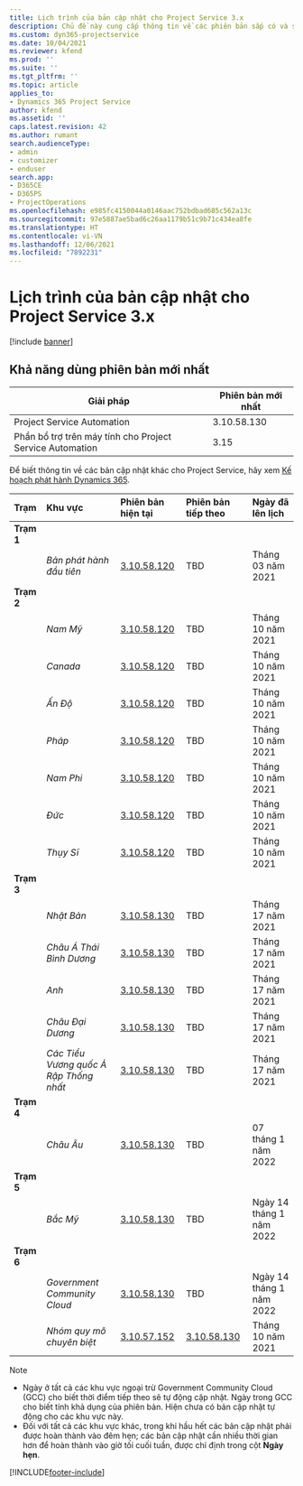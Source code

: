 ```yaml
---
title: Lịch trình của bản cập nhật cho Project Service 3.x
description: Chủ đề này cung cấp thông tin về các phiên bản sắp có và sắp phát hành của Dynamics 365 Project Service Automation.
ms.custom: dyn365-projectservice
ms.date: 10/04/2021
ms.reviewer: kfend
ms.prod: ''
ms.suite: ''
ms.tgt_pltfrm: ''
ms.topic: article
applies_to:
- Dynamics 365 Project Service
author: kfend
ms.assetid: ''
caps.latest.revision: 42
ms.author: rumant
search.audienceType:
- admin
- customizer
- enduser
search.app:
- D365CE
- D365PS
- ProjectOperations
ms.openlocfilehash: e985fc4150044a0146aac752bdbad685c562a13c
ms.sourcegitcommit: 97e5887ae5bad6c26aa1179b51c9b71c434ea8fe
ms.translationtype: HT
ms.contentlocale: vi-VN
ms.lasthandoff: 12/06/2021
ms.locfileid: "7892231"
---
```

# <a name="update-release-schedule-for-project-service-3x"></a>Lịch trình của bản cập nhật cho Project Service 3.x

[!include [banner](../includes/psa-now-project-operations.md)]

## <a name="latest-version-availability"></a>Khả năng dùng phiên bản mới nhất

| Giải pháp  | Phiên bản mới nhất |
|-------|----|
| Project Service Automation    | 3.10.58.130 |
| Phần bổ trợ trên máy tính cho Project Service Automation                | 3.15          |

Để biết thông tin về các bản cập nhật khác cho Project Service, hãy xem [Kế hoạch phát hành Dynamics 365](/dynamics365/release-plans/). 

| Trạm  | Khu vực | Phiên bản hiện tại | Phiên bản tiếp theo |  Ngày đã lên lịch
| :---   | :---   | :---   | :---   |:---   |         
|<strong>Trạm 1</strong> | |  |  | |
| | <i>Bản phát hành đầu tiên</i> | [3.10.58.120](whats-new-ur-37.md) | TBD | Tháng 03 năm 2021
|<strong>Trạm 2</strong> | |  |  | |
| | <i>Nam Mỹ</i> | [3.10.58.120](whats-new-ur-37.md) | TBD | Tháng 10 năm 2021
| | <i>Canada</i> | [3.10.58.120](whats-new-ur-37.md) | TBD | Tháng 10 năm 2021
| | <i>Ấn Độ</i> | [3.10.58.120](whats-new-ur-37.md) | TBD | Tháng 10 năm 2021
| | <i>Pháp</i> | [3.10.58.120](whats-new-ur-37.md) | TBD | Tháng 10 năm 2021
| | <i>Nam Phi</i> | [3.10.58.120](whats-new-ur-37.md) | TBD | Tháng 10 năm 2021
| | <i>Đức</i> | [3.10.58.120](whats-new-ur-37.md) | TBD | Tháng 10 năm 2021
| | <i>Thụy Sĩ</i> | [3.10.58.120](whats-new-ur-37.md) | TBD | Tháng 10 năm 2021
|<strong>Trạm 3</strong> | |  |  | |
| | <i>Nhật Bản</i> | [3.10.58.130](whats-new-ur-37-5.md) | TBD | Tháng 17 năm 2021
| | <i>Châu Á Thái Bình Dương</i> | [3.10.58.130](whats-new-ur-37-5.md) | TBD | Tháng 17 năm 2021
| | <i>Anh</i> | [3.10.58.130](whats-new-ur-37-5.md) | TBD | Tháng 17 năm 2021
| | <i>Châu Đại Dương</i> | [3.10.58.130](whats-new-ur-37-5.md) | TBD | Tháng 17 năm 2021
| | <i>Các Tiểu Vương quốc Ả Rập Thống nhất</i> | [3.10.58.130](whats-new-ur-37-5.md) | TBD | Tháng 17 năm 2021
|<strong>Trạm 4</strong> | |  |  | |
| | <i>Châu Âu</i> | [3.10.58.130](whats-new-ur-37-5.md) | TBD | 07 tháng 1 năm 2022
|<strong>Trạm 5</strong> | |  |  | |
| | <i>Bắc Mỹ</i> | [3.10.58.130](whats-new-ur-37-5.md) | TBD | Ngày 14 tháng 1 năm 2022
|<strong>Trạm 6</strong> | |  |  | |
| | <i>Government Community Cloud</i> | [3.10.58.130](whats-new-ur-37-5.md) | TBD | Ngày 14 tháng 1 năm 2022
| | <i>Nhóm quy mô chuyên biệt</i> | [3.10.57.152](whats-new-ur-36.md) | [3.10.58.130](whats-new-ur-37-5.md) | Tháng 10 năm 2021



>[!Note]
> - Ngày ở tất cả các khu vực ngoại trừ Government Community Cloud (GCC) cho biết thời điểm tiếp theo sẽ tự động cập nhật. Ngày trong GCC cho biết tính khả dụng của phiên bản. Hiện chưa có bản cập nhật tự động cho các khu vực này.
> - Đối với tất cả các khu vực khác, trong khi hầu hết các bản cập nhật phải được hoàn thành vào đêm hẹn; các bản cập nhật cần nhiều thời gian hơn để hoàn thành vào giờ tối cuối tuần, được chỉ định trong cột **Ngày hẹn**.


[!INCLUDE[footer-include](../includes/footer-banner.md)]
